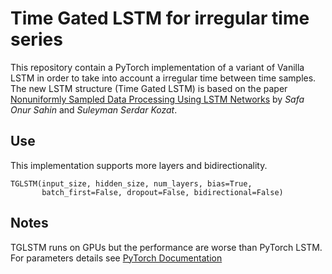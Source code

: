 # Time Gated LSTM for irregular time series

This repository contain a PyTorch implementation of a variant of Vanilla LSTM in order to take into account a irregular time between time samples. The new LSTM structure (Time Gated LSTM) is based on the paper [Nonuniformly Sampled Data Processing Using LSTM Networks](https://ieeexplore.ieee.org/document/8478179/)  by *Safa Onur Sahin* and *Suleyman Serdar Kozat*. 

## Use
This implementation supports more layers and bidirectionality.

    TGLSTM(input_size, hidden_size, num_layers, bias=True,
		   batch_first=False, dropout=False, bidirectional=False)

## Notes
TGLSTM runs on GPUs but the performance are worse than PyTorch LSTM.
For parameters details see [PyTorch Documentation](https://pytorch.org/docs/stable/nn.html#LSTM)
